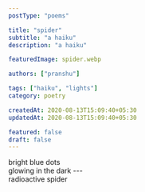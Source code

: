 ```yaml
---
postType: "poems"

title: "spider"
subtitle: "a haiku"
description: "a haiku"

featuredImage: spider.webp

authors: ["pranshu"]

tags: ["haiku", "lights"]
category: poetry

createdAt: 2020-08-13T15:09:40+05:30
updatedAt: 2020-08-13T15:09:40+05:30

featured: false
draft: false
---
```


bright blue dots  
glowing in the dark ---   
radioactive spider
